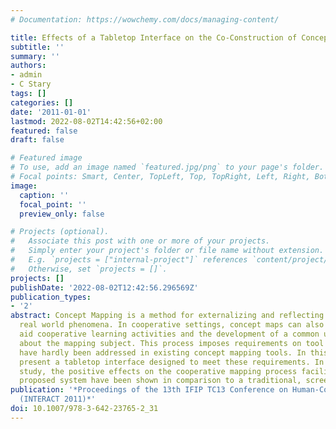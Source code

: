 ```yaml
---
# Documentation: https://wowchemy.com/docs/managing-content/

title: Effects of a Tabletop Interface on the Co-Construction of Concept Maps
subtitle: ''
summary: ''
authors:
- admin
- C Stary
tags: []
categories: []
date: '2011-01-01'
lastmod: 2022-08-02T14:42:56+02:00
featured: false
draft: false

# Featured image
# To use, add an image named `featured.jpg/png` to your page's folder.
# Focal points: Smart, Center, TopLeft, Top, TopRight, Left, Right, BottomLeft, Bottom, BottomRight.
image:
  caption: ''
  focal_point: ''
  preview_only: false

# Projects (optional).
#   Associate this post with one or more of your projects.
#   Simply enter your project's folder or file name without extension.
#   E.g. `projects = ["internal-project"]` references `content/project/deep-learning/index.md`.
#   Otherwise, set `projects = []`.
projects: []
publishDate: '2022-08-02T12:42:56.296569Z'
publication_types:
- '2'
abstract: Concept Mapping is a method for externalizing and reflecting knowledge about
  real world phenomena. In cooperative settings, concept maps can also be used to
  aid cooperative learning activities and the development of a common understanding
  about the mapping subject. This process imposes requirements on tool support that
  have hardly been addressed in existing concept mapping tools. In this paper, we
  present a tabletop interface designed to meet these requirements. In an empirical
  study, the positive effects on the cooperative mapping process facilitated by the
  proposed system have been shown in comparison to a traditional, screen-based system.
publication: '*Proceedings of the 13th IFIP TC13 Conference on Human-Computer Interaction
  (INTERACT 2011)*'
doi: 10.1007/978-3-642-23765-2_31
---
```

